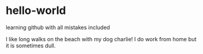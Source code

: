 # hello-world

learning github with all mistakes included 

I like long walks on the beach with my dog charlie! 
I do work from home but it is sometimes dull.
